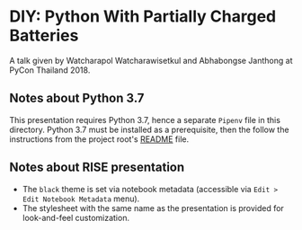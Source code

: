 # DIY: Python With Partially Charged Batteries

A talk given by Watcharapol Watcharawisetkul and Abhabongse Janthong at PyCon Thailand 2018.

## Notes about Python 3.7

This presentation requires Python 3.7, hence a separate `Pipenv` file in this directory.
Python 3.7 must be installed as a prerequisite, then the follow the instructions
from the project root's [README](../README.md) file.

## Notes about RISE presentation

- The `black` theme is set via notebook metadata (accessible via `Edit > Edit Notebook Metadata` menu).
- The stylesheet with the same name as the presentation is provided for look-and-feel customization.
